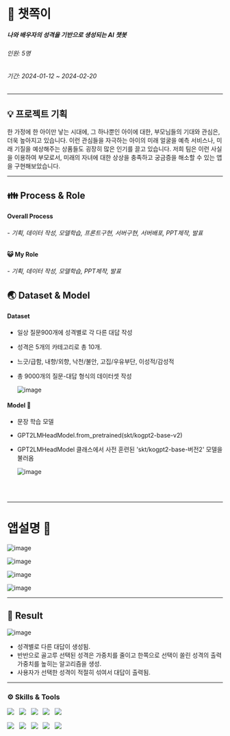 # 👶 챗쪽이
##### 나와 배우자의 성격을 기반으로 생성되는 AI 챗봇
###### 인원: 5명
###### 기간: 2024-01-12 ~ 2024-02-20
-----------------
## 💡 프로젝트 기획
한 가정에 한 아이만 낳는 시대에, 그 하나뿐인 아이에 대한, 부모님들의 기대와 관심은, 더욱 높아지고 있습니다. 
이런 관심들을 자극하는 아이의 미래 얼굴을 예측 서비스나, 미래 기질을 예상해주는 상품들도 굉장히 많은 인기를 끌고 있습니다.
저희 팀은 이런 사실을 이용하여 부모로서, 미래의 자녀에 대한 상상을 충족하고 궁금증을 해소할 수 있는 앱을 구현해보았습니다.



<hr>

## 👪 Process & Role
#### Overall Process
###### - 기획, 데이터 작성, 모델학습, 프론트구현, 서버구현, 서버배포, PPT제작, 발표
#### 😺 My Role
###### - 기획, 데이터 작성, 모델학습, PPT제작, 발표

## 🌏 Dataset & Model
#### Dataset
- 일상 질문900개에 성격별로 각 다른 대답 작성
- 성격은 5개의 카테고리로 총 10개.
- 느긋/급함, 내향/외향, 낙천/불안, 고집/우유부단, 이성적/감성적
- 총 9000개의 질문-대답 형식의 데이터셋 작성
  
  ![image](https://github.com/junyealim/chatbot/assets/149549323/86e44e68-d011-4d66-9e17-e7a44106057a)


#### Model 🚀
- 문장 학습 모델
- GPT2LMHeadModel.from_pretrained(skt/kogpt2-base-v2)
- GPT2LMHeadModel 클래스에서 사전 훈련된 'skt/kogpt2-base-버전2' 모델을 불러옴

  ![image](https://github.com/junyealim/chatbot/assets/149549323/08f00f2b-d7a1-4d32-b6ad-d3d9f6a84762)


<br>
<br>

-----------------  
# **앱설명 🎨**
![image](https://github.com/junyealim/chatbot/assets/149549323/2a3785ff-9eee-4bb2-af0c-7340e9bac549)

![image](https://github.com/junyealim/chatbot/assets/149549323/76f95223-ea5d-45db-9a27-ac39be2eac87)

![image](https://github.com/junyealim/chatbot/assets/149549323/faea03f6-ef1a-461c-b778-c3261e05af25)

![image](https://github.com/junyealim/chatbot/assets/149549323/3ac50e36-1635-497a-a628-16f778036415)


-----------------
## 🌈 Result

![image](https://github.com/junyealim/chatbot/assets/149549323/d40691aa-a602-43fc-8b17-1bd1f8db6755)

- 성격별로 다른 대답이 생성됨.
- 반반으로 골고루 선택된 성격은 가중치를 줄이고 한쪽으로 선택이 쏠린 성격의 출력 가중치를 높히는 알고리즘을 생성.
- 사용자가 선택한 성격이 적절히 섞여서 대답이 출력됨.

-----------------
### ⚙️ Skills & Tools

<p>
  <img src="https://img.shields.io/badge/PyTorch-EE4C2C?style=flat&logo=pytorch&logoColor=white"/>&nbsp;&nbsp;
  <img src="https://img.shields.io/badge/HTML5-E34F26?style=flat&logo=html5&logoColor=white"/>&nbsp;&nbsp;
  <img src="https://img.shields.io/badge/CSS3-1572B6?style=flat&logo=css3&logoColor=white"/>&nbsp;&nbsp;
  <img src="https://img.shields.io/badge/JavaScript-gray?style=flat&logo=JavaScript&logoColor=F7DF1E"/>&nbsp;&nbsp;
  <img src="https://img.shields.io/badge/FastAPI-009688?style=flat&logo=fastapi&logoColor=4479A1"/>&nbsp;&nbsp;
</p>

<p>
  <img src="https://img.shields.io/badge/Colab-F37626?style=flat&logo=googlecolab&logoColor=white"/>&nbsp;&nbsp;
  <img src="https://img.shields.io/badge/VScode-007ACC?style=flat&logo=visualstudiocode&logoColor=white"/>&nbsp;&nbsp;
  <img src="https://img.shields.io/badge/Discord-5865F2?style=flat&logo=Discord&logoColor=white"/>&nbsp;&nbsp;
  <img src="https://img.shields.io/badge/AWSEC2-FF9900?style=flat&logo=amazonec2&logoColor=white"/>&nbsp;&nbsp;
  <img src="https://img.shields.io/badge/AWSS3-569A31?style=flat&logo=amazons3&logoColor=white"/>&nbsp;&nbsp;

  
</p>
